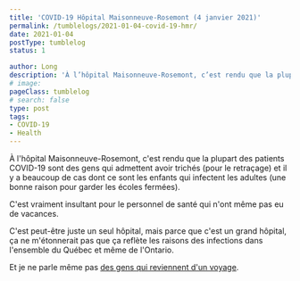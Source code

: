 ```yaml
---
title: 'COVID-19 Hôpital Maisonneuve-Rosemont (4 janvier 2021)'
permalink: /tumblelogs/2021-01-04-covid-19-hmr/
date: 2021-01-04
postType: tumblelog
status: 1

author: Long
description: 'À l’hôpital Maisonneuve-Rosemont, c’est rendu que la plupart des patients COVID-19 sont des gens qui admettent avoir trichés (pour le retraçage) et il y a beaucoup de cas dont ce sont les enfants qui infectent les adultes (une bonne raison pour garder les écoles fermées).'
# image:
pageClass: tumblelog
# search: false
type: post
tags:
- COVID-19
- Health
---
```


À l'hôpital Maisonneuve-Rosemont, c'est rendu que la plupart des patients COVID-19 sont des gens qui admettent avoir trichés (pour le retraçage) et il y a beaucoup de cas dont ce sont les enfants qui infectent les adultes (une bonne raison pour garder les écoles fermées).

C'est vraiment insultant pour le personnel de santé qui n'ont même pas eu de vacances.

C'est peut-être juste un seul hôpital, mais parce que c'est un grand hôpital, ça ne m'étonnerait pas que ça reflète les raisons des infections dans l'ensemble du Québec et même de l'Ontario.

Et je ne parle même pas <a href="https://www.tvanouvelles.ca/2021/01/03/retour-de-voyage--deja-des-contacts-des-latterrissage">des gens qui reviennent d'un voyage</a>.
